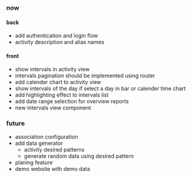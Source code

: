 ### now
#### back
- add authentication and login flow
- activity description and alias names

#### front
- show intervals in activity view
- intervals pagination should be implemented using router
- add calender chart to activity view
- show intervals of the day if select a day in bar or calender time chart
- add highlighting effect to intervals list
- add date range selection for overview reports
- new intervals view component

### future
- association configuration
- add data generator
  - activity desired patterns
  - generate random data using desired pattern
- planing feature
- demo website with demo data